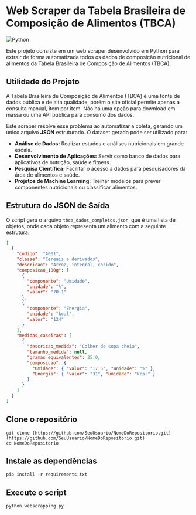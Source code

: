 # Web Scraper da Tabela Brasileira de Composição de Alimentos (TBCA)

![Python](https://img.shields.io/badge/Python-3.7%2B-blue.svg)

Este projeto consiste em um web scraper desenvolvido em Python para extrair de forma automatizada todos os dados de composição nutricional de alimentos da Tabela Brasileira de Composição de Alimentos (TBCA).

## Utilidade do Projeto

A Tabela Brasileira de Composição de Alimentos (TBCA) é uma fonte de dados pública e de alta qualidade, porém o site oficial permite apenas a consulta manual, item por item. Não há uma opção para download em massa ou uma API pública para consumo dos dados.

Este scraper resolve esse problema ao automatizar a coleta, gerando um único arquivo **JSON** estruturado. O dataset gerado pode ser utilizado para:

* **Análise de Dados:** Realizar estudos e análises nutricionais em grande escala.
* **Desenvolvimento de Aplicações:** Servir como banco de dados para aplicativos de nutrição, saúde e fitness.
* **Pesquisa Científica:** Facilitar o acesso a dados para pesquisadores da área de alimentos e saúde.
* **Projetos de Machine Learning:** Treinar modelos para prever componentes nutricionais ou classificar alimentos.

## Estrutura do JSON de Saída

O script gera o arquivo `tbca_dados_completos.json`, que é uma lista de objetos, onde cada objeto representa um alimento com a seguinte estrutura:

```json
[
  {
    "codigo": "A001",
    "classe": "Cereais e derivados",
    "descricao": "Arroz, integral, cozido",
    "composicao_100g": [
      {
        "componente": "Umidade",
        "unidade": "%",
        "valor": "70.1"
      },
      {
        "componente": "Energia",
        "unidade": "kcal",
        "valor": "124"
      }
    ],
    "medidas_caseiras": [
      {
        "descricao_medida": "Colher de sopa cheia",
        "tamanho_medida": null,
        "gramas_equivalentes": 25.0,
        "composicao": {
          "Umidade": { "valor": "17.5", "unidade": "%" },
          "Energia": { "valor": "31", "unidade": "kcal" }
        }
      }
    ]
  }
]
```

## Clone o repositório

```
git clone [https://github.com/SeuUsuario/NomeDoRepositorio.git](https://github.com/SeuUsuario/NomeDoRepositorio.git)
cd NomeDoRepositorio
```
## Instale as dependências
```
pip install -r requirements.txt
```

## Execute o script
```
python webscrapping.py
```
